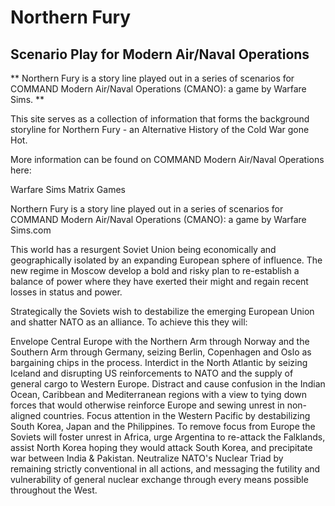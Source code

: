 ---
---

# Northern Fury

## Scenario Play for Modern Air/Naval Operations

** Northern Fury is a story line played out in a series of scenarios for COMMAND Modern Air/Naval Operations (CMANO): a game by Warfare Sims. **

This site serves as a collection of information that forms the background storyline for Northern Fury - an Alternative History of the Cold War gone Hot.

More information can be found on COMMAND Modern Air/Naval Operations here:

Warfare Sims
Matrix Games

Northern Fury is a story line played out in a series of scenarios for COMMAND Modern Air/Naval Operations (CMANO): a game by Warfare Sims.com

This world has a resurgent Soviet Union being economically and geographically isolated by an expanding European sphere of influence. The new regime in Moscow develop a bold and risky plan to re-establish a balance of power where they have exerted their might and regain recent losses in status and power.

Strategically the Soviets wish to destabilize the emerging European Union and shatter NATO as an alliance. To achieve this they will:

Envelope Central Europe with the Northern Arm through Norway and the Southern Arm through Germany, seizing Berlin, Copenhagen and Oslo as bargaining chips in the process.
Interdict in the North Atlantic by seizing Iceland and disrupting US reinforcements to NATO and the supply of general cargo to Western Europe.
Distract and cause confusion in the Indian Ocean, Caribbean and Mediterranean regions with a view to tying down forces that would otherwise reinforce Europe and sewing unrest in non-aligned countries.
Focus attention in the Western Pacific by destabilizing South Korea, Japan and the Philippines.
To remove focus from Europe the Soviets will foster unrest in Africa, urge Argentina to re-attack the Falklands, assist North Korea hoping they would attack South Korea, and precipitate war between India & Pakistan.
Neutralize NATO's Nuclear Triad by remaining strictly conventional in all actions, and messaging the futility and vulnerability of general nuclear exchange through every means possible throughout the West.
